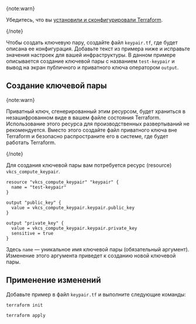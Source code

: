 {note:warn}

Убедитесь, что вы [установили и сконфигурировали Terraform](../../../quick-start).

{/note}

Чтобы создать ключевую пару, создайте файл `keypair.tf`, где будет описана ее конфигурация. Добавьте текст из примера ниже и исправьте значения настроек для вашей инфраструктуры. В данном примере описывается создание ключевой пары с названием `test-keypair` и вывод на экран публичного и приватного ключа оператором `output`.

## Создание ключевой пары

{note:warn}

Приватный ключ, сгенерированный этим ресурсом, будет храниться в незашифрованном виде в вашем файле состояния Terraform. Использование этого ресурса для производственных развертываний не рекомендуется. Вместо этого создайте файл приватного ключа вне Terraform и безопасно распространите его в системе, где будет работать Terraform.

{/note}

Для создания ключевой пары вам потребуется ресурс (resource) `vkcs_compute_keypair`.

```hcl
resource "vkcs_compute_keypair" "keypair" {
  name = "test-keypair"
}

output "public_key" {
  value = vkcs_compute_keypair.keypair.public_key
}

output "private_key" {
  value = vkcs_compute_keypair.keypair.private_key
  sensitive = true
}
```

Здесь `name` — уникальное имя ключевой пары (обязательный аргумент). Изменение этого аргумента приведет к созданию новой ключевой пары.

## Применение изменений

Добавьте пример в файл `keypair.tf` и выполните следующие команды:

```console
terraform init
```
```console
terraform apply
```
